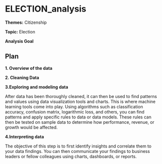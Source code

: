 # ELECTION_analysis
**Themes:** Citizenship

**Topic:** Election

**Analysis Goal**
## Plan 
**1. Overview of the data**

**2. Cleaning Data**

**3.Exploring and modeling data**

After data has been thoroughly cleaned, it can then be used to find patterns and values using data visualization tools and charts. This is where machine learning tools come into play. Using algorithms such as classification accuracy, confusion matrix, logarithmic loss, and others, you can find patterns and apply specific rules to data or data models. These rules can then be tested on sample data to determine how performance, revenue, or growth would be affected.

**4.Interpreting data**

The objective of this step is to first identify insights and correlate them to your data findings. You can then communicate your findings to business leaders or fellow colleagues using charts, dashboards, or reports.
